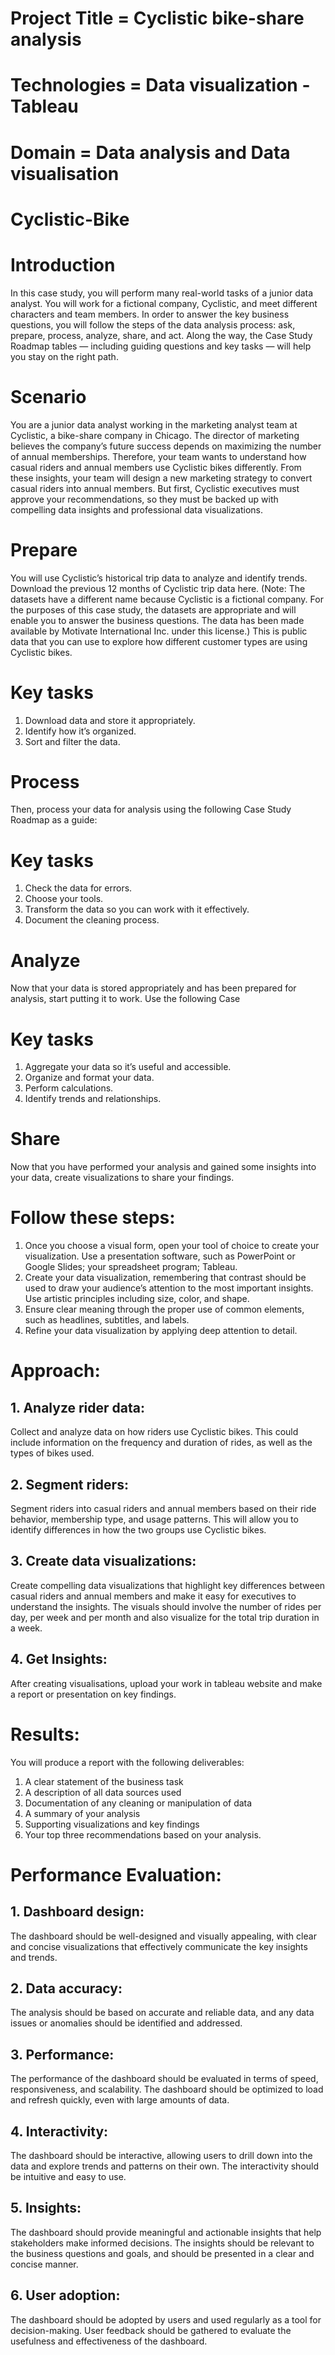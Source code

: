 # Project Title = Cyclistic bike-share analysis
# Technologies = Data visualization - Tableau
# Domain = Data analysis and Data visualisation


# Cyclistic-Bike


# Introduction
In this case study, you will perform many real-world tasks of a junior data analyst. You will work for a fictional company, Cyclistic, and meet different characters and team members. In order to answer the key business questions, you will follow the steps of the data analysis process: ask, prepare, process, analyze, share, and act. Along the way, the Case Study Roadmap tables — including guiding questions and key tasks — will help you stay on the right path.

# Scenario
You are a junior data analyst working in the marketing analyst team at Cyclistic, a bike-share company in Chicago. The director of marketing believes the company’s future success depends on maximizing the number of annual memberships. Therefore, your team wants to understand how casual riders and annual members use Cyclistic bikes differently. From these insights, your team will design a new marketing strategy to convert casual riders into annual members. But first, Cyclistic executives must approve your recommendations, so they must be backed up with compelling data insights and professional data visualizations.

# Prepare
You will use Cyclistic’s historical trip data to analyze and identify trends. Download the previous 12 months of Cyclistic trip data here. (Note: The datasets have a different name because Cyclistic is a fictional company. For the purposes of this case study, the datasets are appropriate and will enable you to answer the business questions. The data has been made available by Motivate International Inc. under this license.) This is public data that you can use to explore how different customer types are using Cyclistic bikes.
# Key tasks
1. Download data and store it appropriately.
2. Identify how it’s organized.
3. Sort and filter the data.

# Process
Then, process your data for analysis using the following Case Study Roadmap as a guide:
# Key tasks
1. Check the data for errors.
2. Choose your tools.
3. Transform the data so you can work with it effectively.
4. Document the cleaning process.

# Analyze
Now that your data is stored appropriately and has been prepared for analysis, start putting it to work. Use the following Case
# Key tasks
1. Aggregate your data so it’s useful and accessible.
2. Organize and format your data.
3. Perform calculations.
4. Identify trends and relationships.

# Share
Now that you have performed your analysis and gained some insights into your data, create visualizations to share your findings.
# Follow these steps:
1. Once you choose a visual form, open your tool of choice to create your visualization. Use a presentation software, such as PowerPoint or Google Slides; your spreadsheet program; Tableau.
2. Create your data visualization, remembering that contrast should be used to draw your audience’s attention to the most important insights. Use artistic principles including size, color, and shape.
3. Ensure clear meaning through the proper use of common elements, such as headlines, subtitles, and labels.
4. Refine your data visualization by applying deep attention to detail.

# Approach:
## 1. Analyze rider data:
Collect and analyze data on how riders use Cyclistic bikes. This could include information on the frequency and duration of rides, as well as the types of bikes used.
## 2. Segment riders:
Segment riders into casual riders and annual members based on their ride behavior, membership type, and usage patterns. This will allow you to identify differences in how the two groups use Cyclistic bikes.
## 3. Create data visualizations:
Create compelling data visualizations that highlight key differences between casual riders and annual members and make it easy for executives to understand the insights. The visuals should involve the number of rides per day, per week and per month and also visualize for the total trip duration in a week.
## 4. Get Insights:
After creating visualisations, upload your work in tableau website and make a report or presentation on key findings.

# Results:
You will produce a report with the following deliverables:
1. A clear statement of the business task
2. A description of all data sources used
3. Documentation of any cleaning or manipulation of data
4. A summary of your analysis
5. Supporting visualizations and key findings
6. Your top three recommendations based on your analysis.


# Performance Evaluation:
## 1. Dashboard design:
The dashboard should be well-designed and visually appealing, with clear and concise visualizations that effectively communicate the key insights and trends.
## 2. Data accuracy:
The analysis should be based on accurate and reliable data, and any data issues or anomalies should be identified and addressed.
## 3. Performance:
The performance of the dashboard should be evaluated in terms of speed, responsiveness, and scalability. The dashboard should be optimized to load and refresh quickly, even with large amounts of data.
## 4. Interactivity:
The dashboard should be interactive, allowing users to drill down into the data and explore trends and patterns on their own. The interactivity should be intuitive and easy to use.
## 5. Insights:
The dashboard should provide meaningful and actionable insights that help stakeholders make informed decisions. The insights should be relevant to the business questions and goals, and should be presented in a clear and concise manner.
## 6. User adoption:
The dashboard should be adopted by users and used regularly as a tool for decision-making. User feedback should be gathered to evaluate the usefulness and effectiveness of the dashboard.
